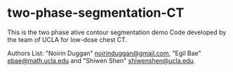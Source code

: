 # two-phase-segmentation-CT

This is the two phase ative contour segmentation demo Code developed by the team of UCLA for low-dose chest CT.

Authors List:  "Noirin Duggan" noirinduggan@gmail.com, "Egil Bae" ebae@math.ucla.edu and "Shiwen Shen" shiwenshen@ucla.edu.

